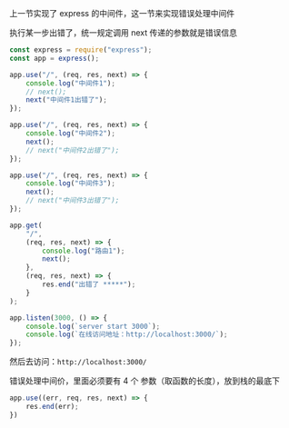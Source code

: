 上一节实现了 express 的中间件，这一节来实现错误处理中间件

执行某一步出错了，统一规定调用 next 传递的参数就是错误信息

```js
const express = require("express");
const app = express();

app.use("/", (req, res, next) => {
    console.log("中间件1");
    // next();
    next("中间件1出错了");
});

app.use("/", (req, res, next) => {
    console.log("中间件2");
    next();
    // next("中间件2出错了");
});

app.use("/", (req, res, next) => {
    console.log("中间件3");
    next();
    // next("中间件3出错了");
});

app.get(
    "/",
    (req, res, next) => {
        console.log("路由1");
        next();
    },
    (req, res, next) => {
        res.end("出错了 *****");
    }
);

app.listen(3000, () => {
    console.log(`server start 3000`);
    console.log(`在线访问地址：http://localhost:3000/`);
});

```

然后去访问：`http://localhost:3000/`

错误处理中间价，里面必须要有 4 个 参数（取函数的长度），放到栈的最底下

```js
app.use((err, req, res, next) => {
    res.end(err);
})
```
